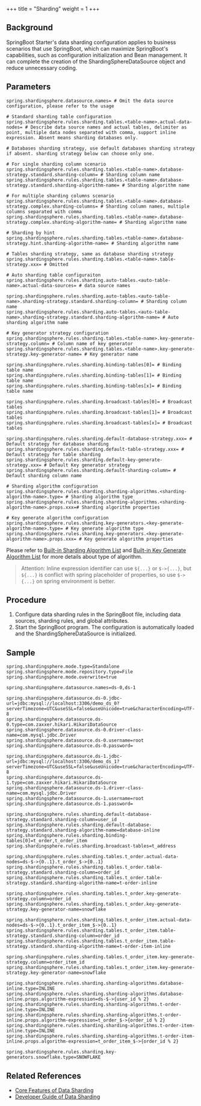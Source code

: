 +++
title = "Sharding"
weight = 1
+++

## Background

SpringBoot Starter's data sharding configuration applies to business scenarios that use SpringBoot, which can maximize SpringBoot's capabilities, such as configuration initialization and Bean management. It can complete the creation of the ShardingSphereDataSource object and reduce unnecessary coding.

## Parameters

```properties
spring.shardingsphere.datasource.names= # Omit the data source configuration, please refer to the usage

# Standard sharding table configuration
spring.shardingsphere.rules.sharding.tables.<table-name>.actual-data-nodes= # Describe data source names and actual tables, delimiter as point, multiple data nodes separated with comma, support inline expression. Absent means sharding databases only.

# Databases sharding strategy, use default databases sharding strategy if absent. sharding strategy below can choose only one.

# For single sharding column scenario
spring.shardingsphere.rules.sharding.tables.<table-name>.database-strategy.standard.sharding-column= # Sharding column name
spring.shardingsphere.rules.sharding.tables.<table-name>.database-strategy.standard.sharding-algorithm-name= # Sharding algorithm name

# For multiple sharding columns scenario
spring.shardingsphere.rules.sharding.tables.<table-name>.database-strategy.complex.sharding-columns= # Sharding column names, multiple columns separated with comma
spring.shardingsphere.rules.sharding.tables.<table-name>.database-strategy.complex.sharding-algorithm-name= # Sharding algorithm name

# Sharding by hint
spring.shardingsphere.rules.sharding.tables.<table-name>.database-strategy.hint.sharding-algorithm-name= # Sharding algorithm name

# Tables sharding strategy, same as database sharding strategy
spring.shardingsphere.rules.sharding.tables.<table-name>.table-strategy.xxx= # Omitted

# Auto sharding table configuraiton
spring.shardingsphere.rules.sharding.auto-tables.<auto-table-name>.actual-data-sources= # data source names

spring.shardingsphere.rules.sharding.auto-tables.<auto-table-name>.sharding-strategy.standard.sharding-column= # Sharding column name
spring.shardingsphere.rules.sharding.auto-tables.<auto-table-name>.sharding-strategy.standard.sharding-algorithm-name= # Auto sharding algorithm name

# Key generator strategy configuration
spring.shardingsphere.rules.sharding.tables.<table-name>.key-generate-strategy.column= # Column name of key generator
spring.shardingsphere.rules.sharding.tables.<table-name>.key-generate-strategy.key-generator-name= # Key generator name

spring.shardingsphere.rules.sharding.binding-tables[0]= # Binding table name
spring.shardingsphere.rules.sharding.binding-tables[1]= # Binding table name
spring.shardingsphere.rules.sharding.binding-tables[x]= # Binding table name

spring.shardingsphere.rules.sharding.broadcast-tables[0]= # Broadcast tables
spring.shardingsphere.rules.sharding.broadcast-tables[1]= # Broadcast tables
spring.shardingsphere.rules.sharding.broadcast-tables[x]= # Broadcast tables

spring.shardingsphere.rules.sharding.default-database-strategy.xxx= # Default strategy for database sharding
spring.shardingsphere.rules.sharding.default-table-strategy.xxx= # Default strategy for table sharding
spring.shardingsphere.rules.sharding.default-key-generate-strategy.xxx= # Default Key generator strategy
spring.shardingsphere.rules.sharding.default-sharding-column= # Default sharding column name

# Sharding algorithm configuration
spring.shardingsphere.rules.sharding.sharding-algorithms.<sharding-algorithm-name>.type= # Sharding algorithm type
spring.shardingsphere.rules.sharding.sharding-algorithms.<sharding-algorithm-name>.props.xxx=# Sharding algorithm properties

# Key generate algorithm configuration
spring.shardingsphere.rules.sharding.key-generators.<key-generate-algorithm-name>.type= # Key generate algorithm type
spring.shardingsphere.rules.sharding.key-generators.<key-generate-algorithm-name>.props.xxx= # Key generate algorithm properties
```

Please refer to [Built-in Sharding Algorithm List](/en/user-manual/shardingsphere-jdbc/builtin-algorithm/sharding) and [Built-in Key Generate Algorithm List](/en/user-manual/shardingsphere-jdbc/builtin-algorithm/keygen) for more details about type of algorithm.

> Attention: Inline expression identifier can use `${...}` or `$->{...}`, but `${...}` is conflict with spring placeholder of properties, so use `$->{...}` on spring environment is better.

## Procedure

1. Configure data sharding rules in the SpringBoot file, including data sources, sharding rules, and global attributes.
2. Start the SpringBoot program. The configuration is automatically loaded and the ShardingSphereDataSource is initialized.

## Sample

```properties
spring.shardingsphere.mode.type=Standalone
spring.shardingsphere.mode.repository.type=File
spring.shardingsphere.mode.overwrite=true

spring.shardingsphere.datasource.names=ds-0,ds-1

spring.shardingsphere.datasource.ds-0.jdbc-url=jdbc:mysql://localhost:3306/demo_ds_0?serverTimezone=UTC&useSSL=false&useUnicode=true&characterEncoding=UTF-8
spring.shardingsphere.datasource.ds-0.type=com.zaxxer.hikari.HikariDataSource
spring.shardingsphere.datasource.ds-0.driver-class-name=com.mysql.jdbc.Driver
spring.shardingsphere.datasource.ds-0.username=root
spring.shardingsphere.datasource.ds-0.password=

spring.shardingsphere.datasource.ds-1.jdbc-url=jdbc:mysql://localhost:3306/demo_ds_1?serverTimezone=UTC&useSSL=false&useUnicode=true&characterEncoding=UTF-8
spring.shardingsphere.datasource.ds-1.type=com.zaxxer.hikari.HikariDataSource
spring.shardingsphere.datasource.ds-1.driver-class-name=com.mysql.jdbc.Driver
spring.shardingsphere.datasource.ds-1.username=root
spring.shardingsphere.datasource.ds-1.password=

spring.shardingsphere.rules.sharding.default-database-strategy.standard.sharding-column=user_id
spring.shardingsphere.rules.sharding.default-database-strategy.standard.sharding-algorithm-name=database-inline
spring.shardingsphere.rules.sharding.binding-tables[0]=t_order,t_order_item
spring.shardingsphere.rules.sharding.broadcast-tables=t_address

spring.shardingsphere.rules.sharding.tables.t_order.actual-data-nodes=ds-$->{0..1}.t_order_$->{0..1}
spring.shardingsphere.rules.sharding.tables.t_order.table-strategy.standard.sharding-column=order_id
spring.shardingsphere.rules.sharding.tables.t_order.table-strategy.standard.sharding-algorithm-name=t-order-inline

spring.shardingsphere.rules.sharding.tables.t_order.key-generate-strategy.column=order_id
spring.shardingsphere.rules.sharding.tables.t_order.key-generate-strategy.key-generator-name=snowflake

spring.shardingsphere.rules.sharding.tables.t_order_item.actual-data-nodes=ds-$->{0..1}.t_order_item_$->{0..1}
spring.shardingsphere.rules.sharding.tables.t_order_item.table-strategy.standard.sharding-column=order_id
spring.shardingsphere.rules.sharding.tables.t_order_item.table-strategy.standard.sharding-algorithm-name=t-order-item-inline

spring.shardingsphere.rules.sharding.tables.t_order_item.key-generate-strategy.column=order_item_id
spring.shardingsphere.rules.sharding.tables.t_order_item.key-generate-strategy.key-generator-name=snowflake

spring.shardingsphere.rules.sharding.sharding-algorithms.database-inline.type=INLINE
spring.shardingsphere.rules.sharding.sharding-algorithms.database-inline.props.algorithm-expression=ds-$->{user_id % 2}
spring.shardingsphere.rules.sharding.sharding-algorithms.t-order-inline.type=INLINE
spring.shardingsphere.rules.sharding.sharding-algorithms.t-order-inline.props.algorithm-expression=t_order_$->{order_id % 2}
spring.shardingsphere.rules.sharding.sharding-algorithms.t-order-item-inline.type=INLINE
spring.shardingsphere.rules.sharding.sharding-algorithms.t-order-item-inline.props.algorithm-expression=t_order_item_$->{order_id % 2}

spring.shardingsphere.rules.sharding.key-generators.snowflake.type=SNOWFLAKE
```

## Related References

- [Core Features of Data Sharding](/en/features/sharding/)
- [Developer Guide of Data Sharding](/en/dev-manual/sharding/)
